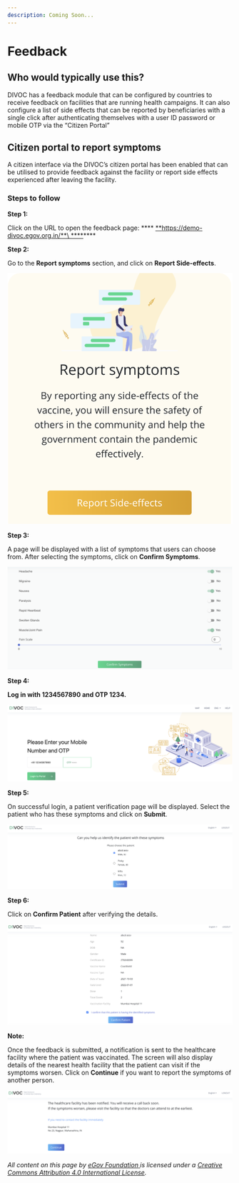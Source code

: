 ```yaml
---
description: Coming Soon...
---
```


# Feedback

## Who would typically use this?&#x20;

DIVOC has a feedback module that can be configured by countries to receive feedback on facilities that are running health campaigns. It can also configure a list of side effects that can be reported by beneficiaries with a single click after authenticating themselves with a user ID password or mobile OTP via the “Citizen Portal”

## Citizen portal to report symptoms&#x20;

A citizen interface via the DIVOC’s citizen portal has been enabled that can be utilised to provide feedback against the facility or report side effects experienced after leaving the facility.

### Steps to follow

**Step 1:**

Click on the URL to open the feedback page: **** [**https://demo-divoc.egov.org.in/**\
****](https://demo-divoc.egov.org.in)****

**Step 2:**

Go to the **Report symptoms** section, and click on **Report Side-effects**.

![](<../.gitbook/assets/Screenshot 2021-12-08 at 10.55.04 AM.png>)

**Step 3:**

A page will be displayed with a list of symptoms that users can choose from. After selecting the symptoms, click on **Confirm Symptoms**.

![](<../.gitbook/assets/Screenshot 2021-12-08 at 10.56.41 AM.png>)

**Step 4:**

**Log in with 1234567890 and OTP 1234.**

![](<../.gitbook/assets/Screenshot 2021-12-08 at 1.41.00 PM.png>)

**Step 5:**

On successful login, a patient verification page will be displayed. Select the patient who has these symptoms and click on **Submit**.

![](<../.gitbook/assets/Screenshot 2021-12-08 at 1.42.51 PM.png>)

**Step 6:**

Click on **Confirm Patient** after verifying the details.

![](<../.gitbook/assets/Screenshot 2021-12-08 at 1.44.32 PM.png>)

**Note:**

Once the feedback is submitted, a notification is sent to the healthcare facility where the patient was vaccinated. The screen will also display details of the nearest health facility that the patient can visit if the symptoms worsen. Click on **Continue** if you want to report the symptoms of another person.

![](<../.gitbook/assets/Screenshot 2021-12-08 at 1.45.38 PM.png>)

_All content on this page by_ [_eGov Foundation_ ](https://egov.org.in)_is licensed under a_ [_Creative Commons Attribution 4.0 International License_](http://creativecommons.org/licenses/by/4.0/)_._
